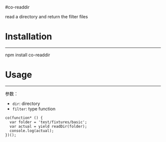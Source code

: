 #co-readdir

read a directory and return the filter files

# Installation
---
npm install co-readdir

# Usage
---

参数：

- `dir`: directory
- `filter`: type function

``` 
co(function* () {
  var folder = 'test/fixtures/basic';
  var actual = yield readDir(folder);
  console.log(actual); 
})();

``` 